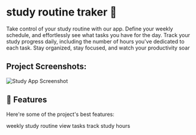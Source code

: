 # study routine traker 👋

Take control of your study routine with our app. Define your weekly schedule, and effortlessly see what tasks you have for the day. Track your study progress daily, including the number of hours you've dedicated to each task. Stay organized, stay focused, and watch your productivity soar

## Project Screenshots:
![Study App Screenshot](https://example.com/your-image.png)


## 🧐 Features

Here're some of the project's best features:

weekly study routine
view tasks
track study hours
